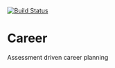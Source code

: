 [![Build Status](https://travis-ci.org/walton713/Career.svg?branch=master)](https://travis-ci.org/walton713/Career)

# Career
Assessment driven career planning
